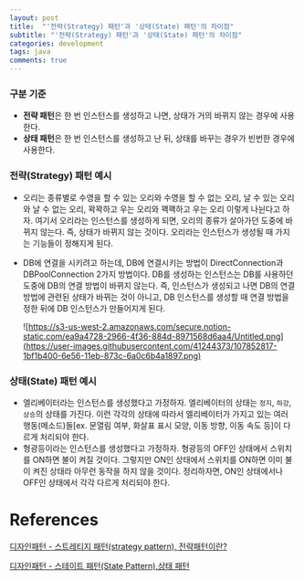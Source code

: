 ```yaml
---
layout: post
title:  "'전략(Strategy) 패턴'과 '상태(State) 패턴'의 차이점"
subtitle: "'전략(Strategy) 패턴'과 '상태(State) 패턴'의 차이점"
categories: development
tags: java
comments: true
---
```


### 구분 기준

- **전략 패턴**은 한 번 인스턴스를 생성하고 나면, 상태가 거의 바뀌지 않는 경우에 사용한다.
- **상태 패턴**은 한 번 인스턴스를 생성하고 난 뒤, 상태를 바꾸는 경우가 빈번한 경우에 사용한다.

### 전략(Strategy) 패턴 예시

- 오리는 종류별로 수영을 할 수 있는 오리와 수영을 할 수 없는 오리, 날 수 있는 오리와 날 수 없는 오리, 꽉꽉하고 우는 오리와 꽥꽥하고 우는 오리 이렇게 나뉜다고 하자. 여기서 오리라는 인스턴스를 생성하게 되면, 오리의 종류가 살아가던 도중에 바뀌지 않는다. 즉, 상태가 바뀌지 않는 것이다. 오리라는 인스턴스가 생성될 때 가지는 기능들이 정해지게 된다.
- DB에 연결을 시키려고 하는데, DB에 연결시키는 방법이 DirectConnection과 DBPoolConnection 2가지 방법이다. DB를 생성하는 인스턴스는 DB를 사용하던 도중에 DB의 연결 방법이 바뀌지 않는다. 즉, 인스턴스가 생성되고 나면 DB의 연결 방법에 관련된 상태가 바뀌는 것이 아니고, DB 인스턴스를 생성할 때 연결 방법을 정한 뒤에 DB 인스턴스가 만들어지게 된다.

    ![https://s3-us-west-2.amazonaws.com/secure.notion-static.com/ea9a4728-2966-4f36-884d-8971568d6aa4/Untitled.png](https://user-images.githubusercontent.com/41244373/107852817-1bf1b400-6e56-11eb-873c-6a0c6b4a1897.png)

### 상태(State) 패턴 예시

- 엘리베이터라는 인스턴스를 생성했다고 가정하자. 엘리베이터의 상태는 `정지`, `하강`, `상승`의 상태를 가진다. 이런 각각의 상태에 따라서 엘리베이터가 가지고 있는 여러 행동(메소드)들[ex. 문열림 여부, 화살표 표시 모양, 이동 방향, 이동 속도 등]이 다르게 처리되야 한다.
- 형광등이라는 인스턴스를 생성했다고 가정하자. 형광등의 OFF인 상태에서 스위치를 ON하면 불이 켜질 것이다. 그렇지만 ON인 상태에서 스위치를 ON하면 이미 불이 켜진 상태라 아무런 동작을 하지 않을 것이다. 정리하자면, ON인 상태에서나 OFF인 상태에서 각각 다르게 처리되야 한다.

# References

[디자인패턴 - 스트레티지 패턴(strategy pattern), 전략패턴이란?](https://coding-start.tistory.com/245?category=808950)

[디자인패턴 - 스테이트 패턴(State Pattern),상태 패턴](https://coding-start.tistory.com/247)
